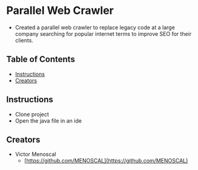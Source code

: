 # Parallel Web Crawler

* Created a parallel web crawler to replace legacy code at a large company searching for popular internet terms to improve SEO for their clients.

## Table of Contents

* [Instructions](#instructions)
* [Creators](#creators)

## Instructions

* Clone project
* Open the java file in an ide

## Creators

* Victor Menoscal
    - [https://github.com/MENOSCAL](https://github.com/MENOSCAL)